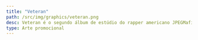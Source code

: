 ```yaml
---
title: "Veteran"
path: /src/img/graphics/veteran.png
desc: Veteran é o segundo álbum de estúdio do rapper americano JPEGMafia, lançado em 19 de janeiro de 2018 pela Deathbomb Arc e Republic Records. O videoclipe da faixa "Baby I'm Bleeding" foi lançado em 1 de dezembro de 2017, seguido por um segundo vídeo para "Real Nega" em 18 de maio de 2018. Em 12 de setembro de 2018, foi lançado o vídeo de "1539 N. Calvert." O álbum recebeu aclamada crítica e apareceu em diversas listas de melhores do ano; em 2019, a Pitchfork o incluiu na posição 171 de sua lista dos melhores álbuns da década.
type: Arte promocional
---
```

